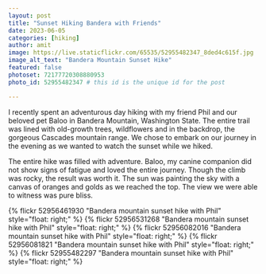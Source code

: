 ```yaml
---
layout: post
title: "Sunset Hiking Bandera with Friends"
date: 2023-06-05
categories: [hiking]
author: amit
image: https://live.staticflickr.com/65535/52955482347_8ded4c615f.jpg
image_alt_text: "Bandera Mountain Sunset Hike"
featured: false
photoset: 72177720308880953
photo_id: 52955482347 # this id is the unique id for the post

---
```



I recently spent an adventurous day hiking with my friend Phil and our beloved pet Baloo in Bandera Mountain, Washington State. The entire trail was lined with old-growth trees, wildflowers and in the backdrop, the gorgeous Cascades mountain range. We chose to embark on our journey in the evening as we wanted to watch the sunset while we hiked.

The entire hike was filled with adventure. Baloo, my canine companion did not show signs of fatigue and loved the entire journey. Though the climb was rocky, the result was worth it. The sun was painting the sky with a canvas of oranges and golds as we reached the top. The view we were able to witness was pure bliss.

{% flickr 52956461930 "Bandera mountain sunset hike with Phil" style="float: right;"
 %}
{% flickr 52956531268 "Bandera mountain sunset hike with Phil" style="float: right;"
 %}
{% flickr 52956082016 "Bandera mountain sunset hike with Phil" style="float: right;"
 %}
{% flickr 52956081821 "Bandera mountain sunset hike with Phil" style="float: right;"
 %}
{% flickr 52955482297 "Bandera mountain sunset hike with Phil" style="float: right;"
 %}

